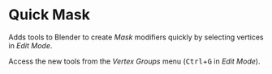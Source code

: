 # Quick Mask
Adds tools to Blender to create *Mask* modifiers quickly by selecting vertices in *Edit Mode*.

Access the new tools from the *Vertex Groups* menu (<kbd>Ctrl</kbd>+<kbd>G</kbd> in *Edit Mode*).
